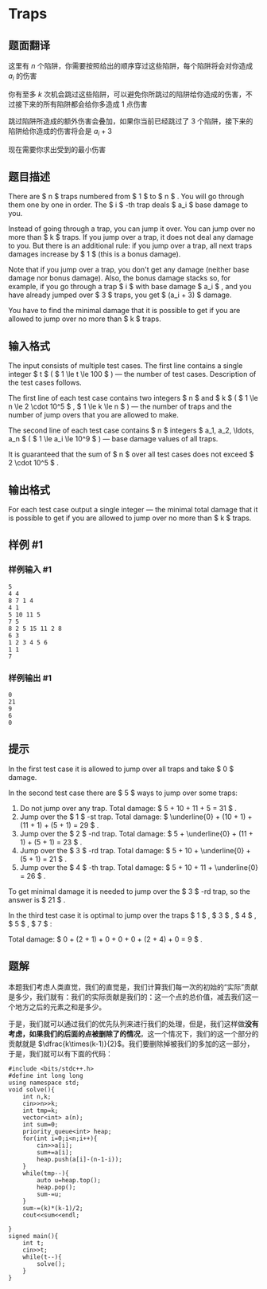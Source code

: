 # Traps

## 题面翻译

这里有 $n$ 个陷阱，你需要按照给出的顺序穿过这些陷阱，每个陷阱将会对你造成 $a_i$ 的伤害

你有至多 $k$ 次机会跳过这些陷阱，可以避免你所跳过的陷阱给你造成的伤害，不过接下来的所有陷阱都会给你多造成 $1$ 点伤害

跳过陷阱所造成的额外伤害会叠加，如果你当前已经跳过了 $3$ 个陷阱，接下来的陷阱给你造成的伤害将会是 $a_i +3$

现在需要你求出受到的最小伤害

## 题目描述

There are $ n $ traps numbered from $ 1 $ to $ n $ . You will go through them one by one in order. The $ i $ -th trap deals $ a_i $ base damage to you.

Instead of going through a trap, you can jump it over. You can jump over no more than $ k $ traps. If you jump over a trap, it does not deal any damage to you. But there is an additional rule: if you jump over a trap, all next traps damages increase by $ 1 $ (this is a bonus damage).

Note that if you jump over a trap, you don't get any damage (neither base damage nor bonus damage). Also, the bonus damage stacks so, for example, if you go through a trap $ i $ with base damage $ a_i $ , and you have already jumped over $ 3 $ traps, you get $ (a_i + 3) $ damage.

You have to find the minimal damage that it is possible to get if you are allowed to jump over no more than $ k $ traps.

## 输入格式

The input consists of multiple test cases. The first line contains a single integer $ t $ ( $ 1 \le t \le 100 $ ) — the number of test cases. Description of the test cases follows.

The first line of each test case contains two integers $ n $ and $ k $ ( $ 1 \le n \le 2 \cdot 10^5 $ , $ 1 \le k \le n $ ) — the number of traps and the number of jump overs that you are allowed to make.

The second line of each test case contains $ n $ integers $ a_1, a_2, \ldots, a_n $ ( $ 1 \le a_i \le 10^9 $ ) — base damage values of all traps.

It is guaranteed that the sum of $ n $ over all test cases does not exceed $ 2 \cdot 10^5 $ .

## 输出格式

For each test case output a single integer — the minimal total damage that it is possible to get if you are allowed to jump over no more than $ k $ traps.

## 样例 #1

### 样例输入 #1

```
5
4 4
8 7 1 4
4 1
5 10 11 5
7 5
8 2 5 15 11 2 8
6 3
1 2 3 4 5 6
1 1
7
```

### 样例输出 #1

```
0
21
9
6
0
```

## 提示

In the first test case it is allowed to jump over all traps and take $ 0 $ damage.

In the second test case there are $ 5 $ ways to jump over some traps:

1. Do not jump over any trap. Total damage: $ 5 + 10 + 11 + 5 = 31 $ .
2. Jump over the $ 1 $ -st trap. Total damage: $ \underline{0} + (10 + 1) + (11 + 1) + (5 + 1) = 29 $ .
3. Jump over the $ 2 $ -nd trap. Total damage: $ 5 + \underline{0} + (11 + 1) + (5 + 1) = 23 $ .
4. Jump over the $ 3 $ -rd trap. Total damage: $ 5 + 10 + \underline{0} + (5 + 1) = 21 $ .
5. Jump over the $ 4 $ -th trap. Total damage: $ 5 + 10 + 11 + \underline{0} = 26 $ .

To get minimal damage it is needed to jump over the $ 3 $ -rd trap, so the answer is $ 21 $ .

In the third test case it is optimal to jump over the traps $ 1 $ , $ 3 $ , $ 4 $ , $ 5 $ , $ 7 $ :

Total damage: $ 0 + (2 + 1) + 0 + 0 + 0 + (2 + 4) + 0 = 9 $ .

## 题解
本题我们考虑人类直觉，我们的直觉是，我们计算我们每一次的初始的“实际”贡献是多少，我们就有：我们的实际贡献是我们的：这一个点的总价值，减去我们这一个地方之后的元素之和是多少。

于是，我们就可以通过我们的优先队列来进行我们的处理，但是，我们这样做**没有考虑，如果我们的后面的点被删除了的情况**，这一个情况下，我们的这一个部分的贡献就是 $\dfrac{k\times(k-1)}{2}$。我们要删除掉被我们的多加的这一部分，于是，我们就可以有下面的代码：

```
#include <bits/stdc++.h>
#define int long long
using namespace std;
void solve(){
	int n,k;
	cin>>n>>k;
	int tmp=k;
	vector<int> a(n);
	int sum=0;
	priority_queue<int> heap; 
	for(int i=0;i<n;i++){
		cin>>a[i];
		sum+=a[i];
		heap.push(a[i]-(n-1-i));
	}
	while(tmp--){
		auto u=heap.top();
		heap.pop();
		sum-=u;
	}
	sum-=(k)*(k-1)/2;
	cout<<sum<<endl;
	
}
signed main(){
	int t;
	cin>>t;
	while(t--){
		solve();
	}
}
```